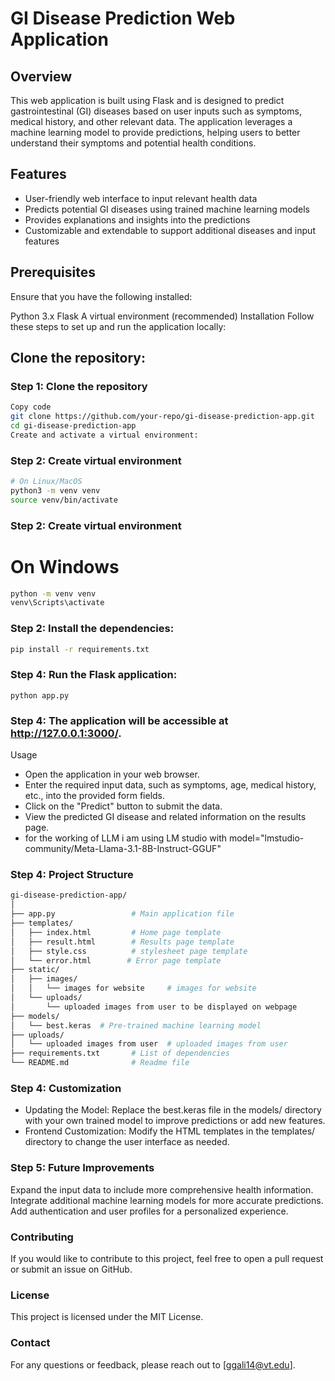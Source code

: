 # GI Disease Prediction Web Application
## Overview
This web application is built using Flask and is designed to predict gastrointestinal (GI) diseases based on user inputs such as symptoms, medical history, and other relevant data. The application leverages a machine learning model to provide predictions, helping users to better understand their symptoms and potential health conditions.

## Features
- User-friendly web interface to input relevant health data
- Predicts potential GI diseases using trained machine learning models
- Provides explanations and insights into the predictions
- Customizable and extendable to support additional diseases and input features

## Prerequisites
Ensure that you have the following installed:

Python 3.x
Flask
A virtual environment (recommended)
Installation
Follow these steps to set up and run the application locally:

## Clone the repository:

### Step 1: Clone the repository
```bash
Copy code
git clone https://github.com/your-repo/gi-disease-prediction-app.git
cd gi-disease-prediction-app
Create and activate a virtual environment:
``` 

### Step 2: Create virtual environment 
```bash 
# On Linux/MacOS
python3 -m venv venv
source venv/bin/activate
```
### Step 2: Create virtual environment 
# On Windows
```bash
python -m venv venv
venv\Scripts\activate
```

### Step 2: Install the dependencies:

```bash
pip install -r requirements.txt

```

### Step 4: Run the Flask application:
```
python app.py
```

### Step 4: The application will be accessible at http://127.0.0.1:3000/.

Usage
- Open the application in your web browser.
- Enter the required input data, such as symptoms, age, medical history, etc., into the provided form fields.
- Click on the "Predict" button to submit the data.
- View the predicted GI disease and related information on the results page.
- for the working of LLM i am using LM studio with model="lmstudio-community/Meta-Llama-3.1-8B-Instruct-GGUF"


### Step 4: Project Structure
```bash
gi-disease-prediction-app/
│
├── app.py                 # Main application file
├── templates/
│   ├── index.html         # Home page template
│   ├── result.html        # Results page template
│   ├── style.css          # stylesheet page template   
│   └── error.html        # Error page template
├── static/
│   ├── images/
│   │   └── images for website     # images for website
│   └── uploads/
│       └── uploaded images from user to be displayed on webpage       # uploaded images from user
├── models/
│   └── best.keras  # Pre-trained machine learning model
├── uploads/
│   └── uploaded images from user  # uploaded images from user
├── requirements.txt       # List of dependencies
└── README.md              # Readme file
```


### Step 4: Customization
- Updating the Model: Replace the best.keras file in the models/ directory with your own trained model to improve predictions or add new features.
- Frontend Customization: Modify the HTML templates in the templates/ directory to change the user interface as needed.


### Step 5: Future Improvements
Expand the input data to include more comprehensive health information.
Integrate additional machine learning models for more accurate predictions.
Add authentication and user profiles for a personalized experience.


### Contributing
If you would like to contribute to this project, feel free to open a pull request or submit an issue on GitHub.

### License
This project is licensed under the MIT License.

### Contact
For any questions or feedback, please reach out to [ggali14@vt.edu].
